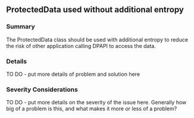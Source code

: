 ## ProtectedData used without additional entropy

### Summary
The ProtectedData class should be used with additional entropy to reduce the risk of other application calling DPAPI to access the data.

### Details
TO DO - put more details of problem and solution here

### Severity Considerations
TO DO - put more details on the severity of the issue here.  Generally how big of a problem is this, and what makes it more or less of a problem?


